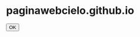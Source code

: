 # paginawebcielo.github.io
<button type="button" value="someValue" onclick="ok.performClick(this.value);">OK</button>
